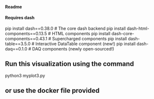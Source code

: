 #### Readme

#### Requires dash 

  pip install dash==0.38.0  # The core dash backend
  pip install dash-html-components==0.13.5  # HTML components
  pip install dash-core-components==0.43.1  # Supercharged components
  pip install dash-table==3.5.0  # Interactive DataTable component (new!)
  pip install dash-daq==0.1.0  # DAQ components (newly open-sourced!)

## Run this visualization using the command

python3 myplot3.py

## or use the docker file provided
